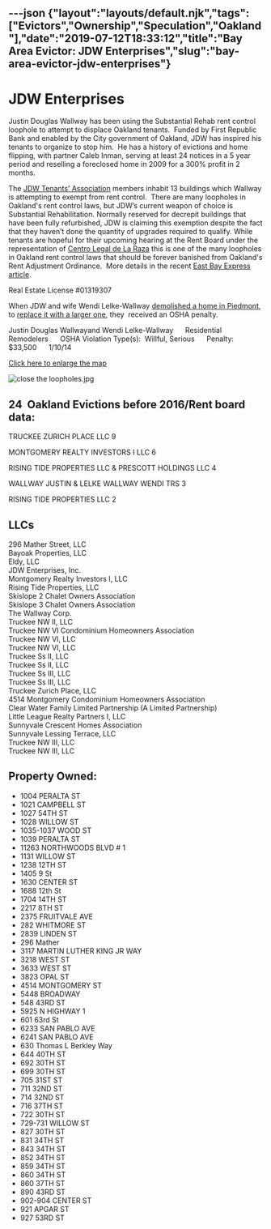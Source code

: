 ---json
{"layout":"layouts/default.njk","tags":["Evictors","Ownership","Speculation","Oakland"],"date":"2019-07-12T18:33:12","title":"Bay Area Evictor: JDW Enterprises","slug":"bay-area-evictor-jdw-enterprises"}
---

JDW Enterprises
===============

Justin Douglas Wallway has been using the Substantial Rehab rent control loophole to attempt to displace Oakland tenants.  Funded by First Republic Bank and enabled by the City government of Oakland, JDW has inspired his tenants to organize to stop him.  He has a history of evictions and home flipping, with partner Caleb Inman, serving at least 24 notices in a 5 year period and reselling a foreclosed home in 2009 for a 300% profit in 2 months.

The [JDW Tenants’ Association](https://www.facebook.com/JDWtenantsassociation/) members inhabit 13 buildings which Wallway is attempting to exempt from rent control.  There are many loopholes in Oakland's rent control laws, but JDW’s current weapon of choice is Substantial Rehabilitation. Normally reserved for decrepit buildings that have been fully refurbished, JDW is claiming this exemption despite the fact that they haven’t done the quantity of upgrades required to qualify. While tenants are hopeful for their upcoming hearing at the Rent Board under the representation of [Centro Legal de La Raza](http://centrolegal.org/) this is one of the many loopholes in Oakland rent control laws that should be forever banished from Oakland's Rent Adjustment Ordinance.  More details in the recent [East Bay Express article](https://www.eastbayexpress.com/oakland/some-oakland-landlords-are-using-a-legal-loophole-to-exempt-housing-from-rent-control/Content?oid=9074126).

Real Estate License #01319307

When JDW and wife Wendi Lelke-Wallway [demolished a home in Piedmont](http://www.ci.piedmont.ca.us/committees/planning_minutes/2012-06-11.pdf), to [replace it with a larger one](https://patch.com/california/piedmont/planning-hillside-house-would-triple-in-size), they  received an OSHA penalty.   

Justin Douglas Wallwayand Wendi Lelke-Wallway      Residential Remodelers      OSHA Violation Type(s):  Willful, Serious      Penalty:    $33,500      1/10/14

[Click here to enlarge the map](https://ampitup.carto.com/builder/befea9ec-a27a-11e7-937f-0ea7a2e498dc/embed)

![close the loopholes.jpg](https://images.squarespace-cdn.com/content/v1/52b7d7a6e4b0b3e376ac8ea2/1506581229282-VO9MRYHCNFR4PX5EQGQU/ke17ZwdGBToddI8pDm48kDHPSfPanjkWqhH6pl6g5ph7gQa3H78H3Y0txjaiv_0fDoOvxcdMmMKkDsyUqMSsMWxHk725yiiHCCLfrh8O1z4YTzHvnKhyp6Da-NYroOW3ZGjoBKy3azqku80C789l0mwONMR1ELp49Lyc52iWr5dNb1QJw9casjKdtTg1_-y4jz4ptJBmI9gQmbjSQnNGng/close+the+loopholes.jpg)

24  Oakland Evictions before 2016/Rent board data:
--------------------------------------------------

TRUCKEE ZURICH PLACE LLC   9

MONTGOMERY REALTY INVESTORS I LLC   6

RISING TIDE PROPERTIES LLC & PRESCOTT HOLDINGS LLC  4

WALLWAY JUSTIN & LELKE WALLWAY WENDI TRS    3

RISING TIDE PROPERTIES LLC   2

LLCs
----

296 Mather Street, LLC  
Bayoak Properties, LLC  
Eldy, LLC  
JDW Enterprises, Inc.  
Montgomery Realty Investors I, LLC  
Rising Tide Properties, LLC  
Skislope 2 Chalet Owners Association  
Skislope 3 Chalet Owners Association  
The Wallway Corp.  
Truckee NW II, LLC  
Truckee NW VI Condominium Homeowners Association  
Truckee NW VI, LLC  
Truckee NW VI, LLC  
Truckee Ss II, LLC  
Truckee Ss II, LLC  
Truckee Ss III, LLC  
Truckee Ss III, LLC  
Truckee Zurich Place, LLC  
4514 Montgomery Condominium Homeowners Association  
Clear Water Family Limited Partnership (A Limited Partnership)  
Little League Realty Partners I, LLC  
Sunnyvale Crescent Homes Association  
Sunnyvale Lessing Terrace, LLC  
Truckee NW III, LLC  
Truckee NW III, LLC

Property Owned:
---------------

*   1004 PERALTA ST
*   1021 CAMPBELL ST
*   1027 54TH ST
*   1028 WILLOW ST
*   1035-1037 WOOD ST
*   1039 PERALTA ST
*   11263 NORTHWOODS BLVD # 1
*   1131 WILLOW ST
*   1238 12TH ST
*   1405 9 St
*   1630 CENTER ST
*   1688 12th St
*   1704 14TH ST
*   2217 8TH ST
*   2375 FRUITVALE AVE
*   282 WHITMORE ST
*   2839 LINDEN ST
*   296 Mather
*   3117 MARTIN LUTHER KING JR WAY
*   3218 WEST ST
*   3633 WEST ST
*   3823 OPAL ST
*   4514 MONTGOMERY ST
*   5448 BROADWAY
*   548 43RD ST
*   5925 N HIGHWAY 1
*   601 63rd St
*   6233 SAN PABLO AVE
*   6241 SAN PABLO AVE
*   630 Thomas L Berkley Way
*   644 40TH ST
*   692 30TH ST
*   699 30TH ST
*   705 31ST ST
*   711 32ND ST
*   714 32ND ST
*   716 37TH ST
*   722 30TH ST
*   729-731 WILLOW ST
*   827 30TH ST
*   831 34TH ST
*   843 34TH ST
*   852 34TH ST
*   859 34TH ST
*   860 34TH ST
*   860 37TH ST
*   890 43RD ST
*   902-904 CENTER ST
*   921 APGAR ST
*   927 53RD ST